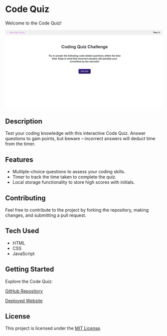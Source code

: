 # Code Quiz

Welcome to the Code Quiz!

![alt text](<assets/images/Opera Snapshot_2024-02-04_140320_127.0.0.1.png>)

## Description

Test your coding knowledge with this interactive Code Quiz. Answer questions to gain points, but beware – incorrect answers will deduct time from the timer.

## Features

- Multiple-choice questions to assess your coding skills.
- Timer to track the time taken to complete the quiz.
- Local storage functionality to store high scores with initials.

## Contributing

Feel free to contribute to the project by forking the repository, making changes, and submitting a pull request.

## Tech Used

- HTML
- CSS
- JavaScript

## Getting Started

Explore the Code Quiz:

[GitHub Repository](https://github.com/Daleray1231/Code_Quiz)

[Deployed Website](https://daleray1231.github.io/Code_Quiz)

## License

This project is licensed under the [MIT License](LICENSE).


